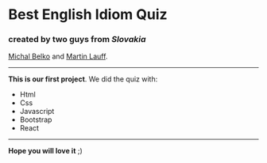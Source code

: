 # Best English Idiom Quiz  

### created by two guys from _Slovakia_ 
[Michal Belko](https://www.instagram.com/_michal.belko_/) and [Martin Lauff](https://www.instagram.com/mato_157/).    

---

**This is our first project**. We did the quiz with: 

* Html
* Css  
* Javascript
* Bootstrap  
* React

---

__Hope you will love it__ ;)

